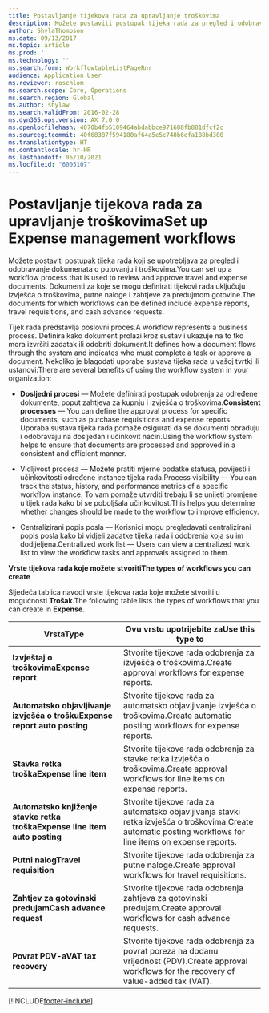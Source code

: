 ```yaml
---
title: Postavljanje tijekova rada za upravljanje troškovima
description: Možete postaviti postupak tijeka rada za pregled i odobravanje dokumenata o putovanju i troškovima.
author: ShylaThompson
ms.date: 09/13/2017
ms.topic: article
ms.prod: ''
ms.technology: ''
ms.search.form: WorkflowtableListPageRnr
audience: Application User
ms.reviewer: roschlom
ms.search.scope: Core, Operations
ms.search.region: Global
ms.author: shylaw
ms.search.validFrom: 2016-02-28
ms.dyn365.ops.version: AX 7.0.0
ms.openlocfilehash: 4070b4fb5109464abdabbce971688fb881dfcf2c
ms.sourcegitcommit: 40f68387f594180af64a5e5c748b6efa188bd300
ms.translationtype: HT
ms.contentlocale: hr-HR
ms.lasthandoff: 05/10/2021
ms.locfileid: "6005107"
---
```

# <a name="set-up-expense-management-workflows"></a><span data-ttu-id="3fbdf-103">Postavljanje tijekova rada za upravljanje troškovima</span><span class="sxs-lookup"><span data-stu-id="3fbdf-103">Set up Expense management workflows</span></span>

<span data-ttu-id="3fbdf-104">Možete postaviti postupak tijeka rada koji se upotrebljava za pregled i odobravanje dokumenata o putovanju i troškovima.</span><span class="sxs-lookup"><span data-stu-id="3fbdf-104">You can set up a workflow process that is used to review and approve travel and expense documents.</span></span> <span data-ttu-id="3fbdf-105">Dokumenti za koje se mogu definirati tijekovi rada uključuju izvješća o troškovima, putne naloge i zahtjeve za predujmom gotovine.</span><span class="sxs-lookup"><span data-stu-id="3fbdf-105">The documents for which workflows can be defined include expense reports, travel requisitions, and cash advance requests.</span></span>

<span data-ttu-id="3fbdf-106">Tijek rada predstavlja poslovni proces.</span><span class="sxs-lookup"><span data-stu-id="3fbdf-106">A workflow represents a business process.</span></span> <span data-ttu-id="3fbdf-107">Definira kako dokument prolazi kroz sustav i ukazuje na to tko mora izvršiti zadatak ili odobriti dokument.</span><span class="sxs-lookup"><span data-stu-id="3fbdf-107">It defines how a document flows through the system and indicates who must complete a task or approve a document.</span></span> <span data-ttu-id="3fbdf-108">Nekoliko je blagodati uporabe sustava tijeka rada u vašoj tvrtki ili ustanovi:</span><span class="sxs-lookup"><span data-stu-id="3fbdf-108">There are several benefits of using the workflow system in your organization:</span></span>

-   <span data-ttu-id="3fbdf-109">**Dosljedni procesi** –– Možete definirati postupak odobrenja za određene dokumente, poput zahtjeva za kupnju i izvješća o troškovima.</span><span class="sxs-lookup"><span data-stu-id="3fbdf-109">**Consistent processes** — You can define the approval process for specific documents, such as purchase requisitions and expense reports.</span></span> <span data-ttu-id="3fbdf-110">Uporaba sustava tijeka rada pomaže osigurati da se dokumenti obrađuju i odobravaju na dosljedan i učinkovit način.</span><span class="sxs-lookup"><span data-stu-id="3fbdf-110">Using the workflow system helps to ensure that documents are processed and approved in a consistent and efficient manner.</span></span>

-   <span data-ttu-id="3fbdf-111">Vidljivost procesa –– Možete pratiti mjerne podatke statusa, povijesti i učinkovitosti određene instance tijeka rada.</span><span class="sxs-lookup"><span data-stu-id="3fbdf-111">Process visibility — You can track the status, history, and performance metrics of a specific workflow instance.</span></span> <span data-ttu-id="3fbdf-112">To vam pomaže utvrditi trebaju li se unijeti promjene u tijek rada kako bi se poboljšala učinkovitost.</span><span class="sxs-lookup"><span data-stu-id="3fbdf-112">This helps you determine whether changes should be made to the workflow to improve efficiency.</span></span>

-   <span data-ttu-id="3fbdf-113">Centralizirani popis posla –– Korisnici mogu pregledavati centralizirani popis posla kako bi vidjeli zadatke tijeka rada i odobrenja koja su im dodijeljena.</span><span class="sxs-lookup"><span data-stu-id="3fbdf-113">Centralized work list — Users can view a centralized work list to view the workflow tasks and approvals assigned to them.</span></span> 

<span data-ttu-id="3fbdf-114">**Vrste tijekova rada koje možete stvoriti**</span><span class="sxs-lookup"><span data-stu-id="3fbdf-114">**The types of workflows you can create**</span></span>

<span data-ttu-id="3fbdf-115">Sljedeća tablica navodi vrste tijekova rada koje možete stvoriti u mogućnosti **Trošak**.</span><span class="sxs-lookup"><span data-stu-id="3fbdf-115">The following table lists the types of workflows that you can create in **Expense**.</span></span>


|              <span data-ttu-id="3fbdf-116"><strong>Vrsta</strong></span><span class="sxs-lookup"><span data-stu-id="3fbdf-116"><strong>Type</strong></span></span>              |                   <span data-ttu-id="3fbdf-117"><strong>Ovu vrstu upotrijebite za</strong></span><span class="sxs-lookup"><span data-stu-id="3fbdf-117"><strong>Use this type to</strong></span></span>                   |
|-------------------------------------------------|-----------------------------------------------------------------------|
|         <span data-ttu-id="3fbdf-118"><strong>Izvještaj o troškovima</strong></span><span class="sxs-lookup"><span data-stu-id="3fbdf-118"><strong>Expense report</strong></span></span>         |            <span data-ttu-id="3fbdf-119">Stvorite tijekove rada odobrenja za izvješća o troškovima.</span><span class="sxs-lookup"><span data-stu-id="3fbdf-119">Create approval workflows for expense reports.</span></span>             |
|  <span data-ttu-id="3fbdf-120"><strong>Automatsko objavljivanje izvješća o trošku</strong></span><span class="sxs-lookup"><span data-stu-id="3fbdf-120"><strong>Expense report auto posting</strong></span></span>   |        <span data-ttu-id="3fbdf-121">Stvorite tijekove rada za automatsko objavljivanje izvješća o troškovima.</span><span class="sxs-lookup"><span data-stu-id="3fbdf-121">Create automatic posting workflows for expense reports.</span></span>        |
|       <span data-ttu-id="3fbdf-122"><strong>Stavka retka troška</strong></span><span class="sxs-lookup"><span data-stu-id="3fbdf-122"><strong>Expense line item</strong></span></span>        |     <span data-ttu-id="3fbdf-123">Stvorite tijekove rada odobrenja za stavke retka izvješća o troškovima.</span><span class="sxs-lookup"><span data-stu-id="3fbdf-123">Create approval workflows for line items on expense reports.</span></span>      |
| <span data-ttu-id="3fbdf-124"><strong>Automatsko knjiženje stavke retka troška</strong></span><span class="sxs-lookup"><span data-stu-id="3fbdf-124"><strong>Expense line item auto posting</strong></span></span> | <span data-ttu-id="3fbdf-125">Stvorite tijekove rada za automatsko objavljivanja stavki retka izvješća o troškovima.</span><span class="sxs-lookup"><span data-stu-id="3fbdf-125">Create automatic posting workflows for line items on expense reports.</span></span> |
|       <span data-ttu-id="3fbdf-126"><strong>Putni nalog</strong></span><span class="sxs-lookup"><span data-stu-id="3fbdf-126"><strong>Travel requisition</strong></span></span>       |          <span data-ttu-id="3fbdf-127">Stvorite tijekove rada odobrenja za putne naloge.</span><span class="sxs-lookup"><span data-stu-id="3fbdf-127">Create approval workflows for travel requisitions.</span></span>           |
|      <span data-ttu-id="3fbdf-128"><strong>Zahtjev za gotovinski predujam</strong></span><span class="sxs-lookup"><span data-stu-id="3fbdf-128"><strong>Cash advance request</strong></span></span>      |         <span data-ttu-id="3fbdf-129">Stvorite tijekove rada odobrenja zahtjeva za gotovinski predujam.</span><span class="sxs-lookup"><span data-stu-id="3fbdf-129">Create approval workflows for cash advance requests.</span></span>          |
|        <span data-ttu-id="3fbdf-130"><strong>Povrat PDV-a</strong></span><span class="sxs-lookup"><span data-stu-id="3fbdf-130"><strong>VAT tax recovery</strong></span></span>        | <span data-ttu-id="3fbdf-131">Stvorite tijekove rada odobrenja za povrat poreza na dodanu vrijednost (PDV).</span><span class="sxs-lookup"><span data-stu-id="3fbdf-131">Create approval workflows for the recovery of value-added tax (VAT).</span></span>  |



[!INCLUDE[footer-include](../includes/footer-banner.md)]